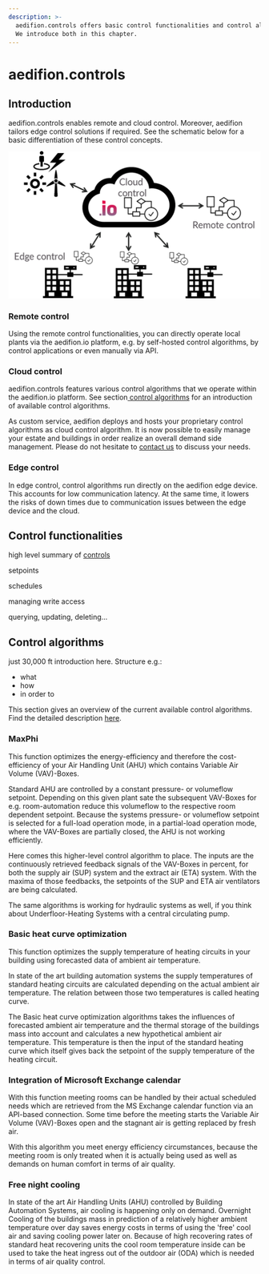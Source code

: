 ```yaml
---
description: >-
  aedifion.controls offers basic control functionalities and control algorithms.
  We introduce both in this chapter.
---
```


# aedifion.controls

## Introduction

aedifion.controls enables remote and cloud control. Moreover, aedifion tailors edge control solutions if required. See the schematic below for a basic differentiation of these control concepts.



![Differentiation of control concepts](.gitbook/assets/aedifion.controls.png)

### Remote control

Using the remote control functionalities, you can directly operate local plants via the aedifion.io platform, e.g. by self-hosted control algorithms, by control applications or even manually via API.

### Cloud control

aedifion.controls features various control algorithms that we operate within the aedifion.io platform. See section[ control algorithms](aedifion.controls.md#control-algorithms) for an introduction of available control algorithms.

As custom service, aedifion deploys and hosts your proprietary control algorithms as cloud control algorithm. It is now possible to easily manage your estate and buildings in order realize an overall demand side management. Please do not hesitate to [contact us](contact.md) to discuss your needs. 

### Edge control

In edge control, control algorithms run directly on the aedifion edge device. This accounts for low communication latency. At the same time, it lowers the risks of down times due to communication issues between the edge device and the cloud. 

## Control functionalities

high level summary of [controls](tutorials/api/setpoints-and-schedules.md)

setpoints

schedules

managing write access

querying, updating, deleting...

## Control algorithms

just 30,000 ft introduction here. Structure e.g.:

* what
* how
* in order to

This section gives an overview of the current available control algorithms.   
Find the detailed description [here](engineers/specifications/controls.md).

### MaxPhi

This function optimizes the energy-efficiency and therefore the cost-efficiency of your Air Handling Unit \(AHU\) which contains Variable Air Volume \(VAV\)-Boxes. 

Standard AHU are controlled by a constant pressure- or volumeflow setpoint. Depending on this given plant sate the subsequent VAV-Boxes for e.g. room-automation reduce this volumeflow to the respective room dependent setpoint. Because the systems pressure- or volumeflow setpoint is selected for a full-load operation mode, in a partial-load operation mode, where the VAV-Boxes are partially closed, the AHU is not working efficiently. 

Here comes this higher-level control algorithm to place. The inputs are the continuously retrieved feedback signals of the VAV-Boxes in percent, for both the supply air \(SUP\) system and the extract air \(ETA\) system. With the maxima of those feedbacks, the setpoints of the SUP and ETA air ventilators are being calculated.

The same algorithms is working for hydraulic systems as well, if you think about Underfloor-Heating Systems with a central circulating pump.

### Basic heat curve optimization

This function optimizes the supply temperature of heating circuits in your building using forecasted data of ambient air temperature.

In state of the art building automation systems the supply temperatures of standard heating circuits are calculated depending on the actual ambient air temperature. The relation between those two temperatures is called heating curve. 

The Basic heat curve optimization algorithms takes the influences of forecasted ambient air temperature and the thermal storage of the buildings mass into account and calculates a new hypothetical ambient air temperature. This temperature is then the input of the standard heating curve which itself gives back the setpoint of the supply temperature of the heating circuit.

### Integration of Microsoft Exchange calendar

With this function meeting rooms can be handled by their actual scheduled needs which are retrieved from the MS Exchange calendar function via an API-based connection. Some time before the meeting starts the Variable Air Volume \(VAV\)-Boxes open and the stagnant air is getting replaced by fresh air. 

With this algorithm you meet energy efficiency circumstances, because the meeting room is only treated when it is actually being used as well as demands on human comfort in terms of air quality. 

### Free night cooling

In state of the art Air Handling Units \(AHU\) controlled by Building Automation Systems, air cooling is happening only on demand. Overnight Cooling of the buildings mass in prediction of a relatively higher ambient temperature over day saves energy costs in terms of using the 'free' cool air and saving cooling power later on. Because of high recovering rates of standard heat recovering units the cool room temperature inside can be used to take the heat ingress out of the outdoor air \(ODA\) which is needed in terms of air quality control.

